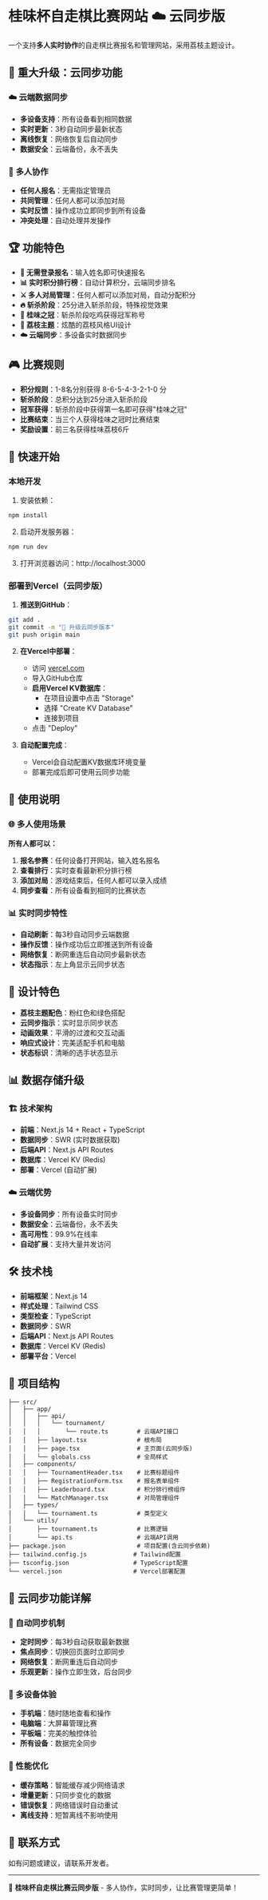 # 桂味杯自走棋比赛网站 ☁️ 云同步版

一个支持**多人实时协作**的自走棋比赛报名和管理网站，采用荔枝主题设计。

## 🚀 重大升级：云同步功能

### ☁️ **云端数据同步**
- **多设备支持**：所有设备看到相同数据
- **实时更新**：3秒自动同步最新状态
- **离线恢复**：网络恢复后自动同步
- **数据安全**：云端备份，永不丢失

### 🤝 **多人协作**
- **任何人报名**：无需指定管理员
- **共同管理**：任何人都可以添加对局
- **实时反馈**：操作成功立即同步到所有设备
- **冲突处理**：自动处理并发操作

## 🏆 功能特色

- **🍃 无需登录报名**：输入姓名即可快速报名
- **📊 实时积分排行榜**：自动计算积分，云端同步排名
- **⚔️ 多人对局管理**：任何人都可以添加对局，自动分配积分
- **🔥 斩杀阶段**：25分进入斩杀阶段，特殊视觉效果
- **👑 桂味之冠**：斩杀阶段吃鸡获得冠军称号
- **🎨 荔枝主题**：炫酷的荔枝风格UI设计
- **☁️ 云端同步**：多设备实时数据同步

## 🎮 比赛规则

- **积分规则**：1-8名分别获得 8-6-5-4-3-2-1-0 分
- **斩杀阶段**：总积分达到25分进入斩杀阶段
- **冠军获得**：斩杀阶段中获得第一名即可获得"桂味之冠"
- **比赛结束**：当三个人获得桂味之冠时比赛结束
- **奖励设置**：前三名获得桂味荔枝6斤

## 🚀 快速开始

### 本地开发

1. 安装依赖：
```bash
npm install
```

2. 启动开发服务器：
```bash
npm run dev
```

3. 打开浏览器访问：http://localhost:3000

### 部署到Vercel（云同步版）

1. **推送到GitHub**：
```bash
git add .
git commit -m "🚀 升级云同步版本"
git push origin main
```

2. **在Vercel中部署**：
   - 访问 [vercel.com](https://vercel.com)
   - 导入GitHub仓库
   - **启用Vercel KV数据库**：
     - 在项目设置中点击 "Storage"
     - 选择 "Create KV Database"
     - 连接到项目
   - 点击 "Deploy"

3. **自动配置完成**：
   - Vercel会自动配置KV数据库环境变量
   - 部署完成后即可使用云同步功能

## 📱 使用说明

### 🌐 多人使用场景

**所有人都可以：**
1. **报名参赛**：任何设备打开网站，输入姓名报名
2. **查看排行**：实时查看最新积分排行榜
3. **添加对局**：游戏结束后，任何人都可以录入成绩
4. **同步查看**：所有设备看到相同的比赛状态

### 📊 实时同步特性
- **自动刷新**：每3秒自动同步云端数据
- **操作反馈**：操作成功后立即推送到所有设备
- **网络恢复**：断网重连后自动同步最新状态
- **状态指示**：左上角显示云同步状态

## 🎨 设计特色

- **荔枝主题配色**：粉红色和绿色搭配
- **云同步指示**：实时显示同步状态
- **动画效果**：平滑的过渡和交互动画
- **响应式设计**：完美适配手机和电脑
- **状态标识**：清晰的选手状态显示

## 📊 数据存储升级

### 🏗️ 技术架构
- **前端**：Next.js 14 + React + TypeScript
- **数据同步**：SWR (实时数据获取)
- **后端API**：Next.js API Routes
- **数据库**：Vercel KV (Redis)
- **部署**：Vercel (自动扩展)

### ☁️ 云端优势
- **多设备同步**：所有设备实时同步
- **数据安全**：云端备份，永不丢失
- **高可用性**：99.9%在线率
- **自动扩展**：支持大量并发访问

## 🛠 技术栈

- **前端框架**：Next.js 14
- **样式处理**：Tailwind CSS
- **类型检查**：TypeScript
- **数据同步**：SWR
- **后端API**：Next.js API Routes
- **数据库**：Vercel KV (Redis)
- **部署平台**：Vercel

## 📂 项目结构

```
├── src/
│   ├── app/
│   │   ├── api/
│   │   │   └── tournament/
│   │   │       └── route.ts        # 云端API接口
│   │   ├── layout.tsx              # 根布局
│   │   ├── page.tsx                # 主页面(云同步版)
│   │   └── globals.css             # 全局样式
│   ├── components/
│   │   ├── TournamentHeader.tsx    # 比赛标题组件
│   │   ├── RegistrationForm.tsx    # 报名表单组件
│   │   ├── Leaderboard.tsx         # 积分排行榜组件
│   │   └── MatchManager.tsx        # 对局管理组件
│   ├── types/
│   │   └── tournament.ts           # 类型定义
│   └── utils/
│       ├── tournament.ts           # 比赛逻辑
│       └── api.ts                  # 云端API调用
├── package.json                    # 项目配置(含云同步依赖)
├── tailwind.config.js             # Tailwind配置
├── tsconfig.json                  # TypeScript配置
└── vercel.json                    # Vercel部署配置
```

## 🌟 云同步功能详解

### 🔄 自动同步机制
- **定时同步**：每3秒自动获取最新数据
- **焦点同步**：切换回页面时立即同步
- **网络恢复**：断网重连后自动同步
- **乐观更新**：操作立即生效，后台同步

### 📱 多设备体验
- **手机端**：随时随地查看和操作
- **电脑端**：大屏幕管理比赛
- **平板端**：完美的触控体验
- **所有设备**：数据完全同步

### 🚀 性能优化
- **缓存策略**：智能缓存减少网络请求
- **增量更新**：只同步变化的数据
- **错误恢复**：网络错误时自动重试
- **离线支持**：短暂离线不影响使用

## 📧 联系方式

如有问题或建议，请联系开发者。

---

🍃 **桂味杯自走棋比赛云同步版** - 多人协作，实时同步，让比赛管理更简单！ 